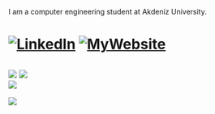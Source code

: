 I am a computer engineering student at Akdeniz University. 
# [![LinkedIn](https://img.shields.io/badge/LinkedIn-%230077B5.svg?logo=linkedin&logoColor=white)](https://linkedin.com/in/efekurucay24/) [![MyWebsite](https://img.shields.io/badge/Visit%20My%20Website-1C1C1C)](https://www.efekurucay.com/)


![](https://github-readme-stats.vercel.app/api?username=efekurucay&theme=dark&hide_border=true&include_all_commits=true&count_private=false)
![](https://github-readme-stats.vercel.app/api/top-langs/?username=efekurucay&theme=dark&hide_border=true&include_all_commits=true&count_private=false&layout=compact)<br/>
![](https://quotes-github-readme.vercel.app/api?type=horizontal&theme=light)
---


[![](https://visitcount.itsvg.in/api?id=efekurucay&icon=0&color=12)](https://visitcount.itsvg.in)


<!-- Proudly created with GPRM ( https://gprm.itsvg.in ) -->
